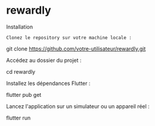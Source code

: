 # rewardly

Installation

    Clonez le repository sur votre machine locale :

git clone https://github.com/votre-utilisateur/rewardly.git

Accédez au dossier du projet :

cd rewardly

Installez les dépendances Flutter :

flutter pub get

Lancez l'application sur un simulateur ou un appareil réel :

flutter run
